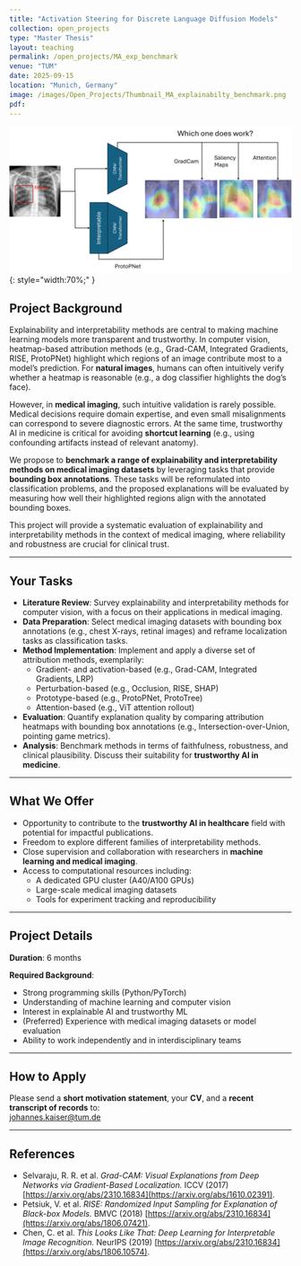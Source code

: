 ```yaml
---
title: "Activation Steering for Discrete Language Diffusion Models"
collection: open_projects
type: "Master Thesis"
layout: teaching
permalink: /open_projects/MA_exp_benchmark
venue: "TUM"
date: 2025-09-15
location: "Munich, Germany"
image: /images/Open_Projects/Thumbnail_MA_explainabilty_benchmark.png
pdf:
---
```


![Thumbnail](/images/Open_Projects/Thumbnail_MA_explainabilty_benchmark.png){: style="width:70%;" }

## Project Background  
Explainability and interpretability methods are central to making machine learning models more transparent and trustworthy. In computer vision, heatmap-based attribution methods (e.g., Grad-CAM, Integrated Gradients, RISE, ProtoPNet) highlight which regions of an image contribute most to a model’s prediction. For **natural images**, humans can often intuitively verify whether a heatmap is reasonable (e.g., a dog classifier highlights the dog’s face).  

However, in **medical imaging**, such intuitive validation is rarely possible. Medical decisions require domain expertise, and even small misalignments can correspond to severe diagnostic errors. At the same time, trustworthy AI in medicine is critical for avoiding **shortcut learning** (e.g., using confounding artifacts instead of relevant anatomy).  

We propose to **benchmark a range of explainability and interpretability methods on medical imaging datasets** by leveraging tasks that provide **bounding box annotations**. These tasks will be reformulated into classification problems, and the proposed explanations will be evaluated by measuring how well their highlighted regions align with the annotated bounding boxes.  

This project will provide a systematic evaluation of explainability and interpretability methods in the context of medical imaging, where reliability and robustness are crucial for clinical trust.  

---

## Your Tasks  
- **Literature Review**: Survey explainability and interpretability methods for computer vision, with a focus on their applications in medical imaging.  
- **Data Preparation**: Select medical imaging datasets with bounding box annotations (e.g., chest X-rays, retinal images) and reframe localization tasks as classification tasks.  
- **Method Implementation**: Implement and apply a diverse set of attribution methods, exemplarily:  
  - Gradient- and activation-based (e.g., Grad-CAM, Integrated Gradients, LRP)  
  - Perturbation-based (e.g., Occlusion, RISE, SHAP)  
  - Prototype-based (e.g., ProtoPNet, ProtoTree)  
  - Attention-based (e.g., ViT attention rollout)  
- **Evaluation**: Quantify explanation quality by comparing attribution heatmaps with bounding box annotations (e.g., Intersection-over-Union, pointing game metrics).  
- **Analysis**: Benchmark methods in terms of faithfulness, robustness, and clinical plausibility. Discuss their suitability for **trustworthy AI in medicine**.  

---

## What We Offer  
- Opportunity to contribute to the **trustworthy AI in healthcare** field with potential for impactful publications.  
- Freedom to explore different families of interpretability methods.  
- Close supervision and collaboration with researchers in **machine learning and medical imaging**.  
- Access to computational resources including:  
  - A dedicated GPU cluster (A40/A100 GPUs)  
  - Large-scale medical imaging datasets  
  - Tools for experiment tracking and reproducibility  

---

## Project Details  
**Duration**: 6 months  

**Required Background**:  
- Strong programming skills (Python/PyTorch)  
- Understanding of machine learning and computer vision  
- Interest in explainable AI and trustworthy ML  
- (Preferred) Experience with medical imaging datasets or model evaluation  
- Ability to work independently and in interdisciplinary teams  

---

## How to Apply  
Please send a **short motivation statement**, your **CV**, and a **recent transcript of records** to:  
johannes.kaiser@tum.de  

---

## References  
- Selvaraju, R. R. et al. *Grad-CAM: Visual Explanations from Deep Networks via Gradient-Based Localization.* ICCV (2017) [https://arxiv.org/abs/2310.16834](https://arxiv.org/abs/1610.02391).  
- Petsiuk, V. et al. *RISE: Randomized Input Sampling for Explanation of Black-box Models.* BMVC (2018) [https://arxiv.org/abs/2310.16834](https://arxiv.org/abs/1806.07421).  
- Chen, C. et al. *This Looks Like That: Deep Learning for Interpretable Image Recognition.* NeurIPS (2019) [https://arxiv.org/abs/2310.16834](https://arxiv.org/abs/1806.10574).  
